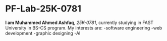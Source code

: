 # PF-Lab-25K-0781
**I am Muhammed Ahmed Ashfaq**, _25K-0781_, currently studying in FAST University in BS-CS program. My interests are: 
-software engineering
-web development
-graphic designing
-AI
